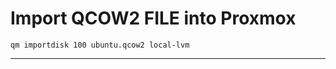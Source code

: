 # Import QCOW2 FILE into Proxmox
```
qm importdisk 100 ubuntu.qcow2 local-lvm
```
---------------------------------------------
